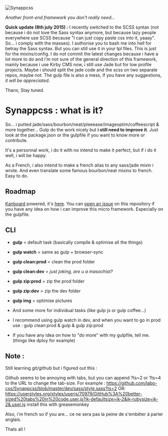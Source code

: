 ![Synappcss](http://i.imgur.com/Dl3C7h4.png)

*Another front-end framework you don't really need...*

**Quick update (8th july 2015) :** I recently switched to the SCSS syntax (not because i do not love the Sass syntax anymore, but because lazy people everywhere use SCSS because "I can just copy paste css into it, yaaay". So... i comply with the masses).
I authorise you to bash me into hell for betray the Sass syntax. But you can still use it in your tpl files. This is just for the mixins/config. I do not commit the latest changes because i have a lot more to do and i'm not sure of the general direction of this framework, mainly because i use Kirby CMS now, i still use Jade but for low profile projects. Maybe i should split the jade code and the scss on two separate repos, maybe not. The gulp file is also a mess, if you have any suggestions, *it will be appreciated*.

Thanx,
Stay tuned.

# Synappcss : what is it?
So... i putted jade/sass/bourbon/neat/pleeease/imageoptim/coffeescript & more together... Gulp do the work nicely but **i still need to improve it**. Just look at the package.json or the gulpfile if you want to know more or contribute.

It's a personnal work, i do it with no intend to make it perfect, but if i do it well, i will be happy.

As a French, i also intend to make a french alias to any sass/jade mixin i wrote. And even translate some famous bourbon/neat mixins to french. Easy to do.

## Roadmap
[Kanboard](http://kanboard.net/) powered, it's [here](http://wip.labo-css.fr/?controller=board&action=readonly&token=1a197b5dbf04656bd6573c6c8e318d489d586fdbcbbe7211ab3f8a534499). You can [open an issue](https://github.com/labo-css/Synappcss/issues/new) on this repository if you have any idea on how i can improve this micro framework. Especially on the gulpfile.

## CLI

- **gulp** = default task (basically compile & optimise all the things)
- **gulp watch** = same as gulp + browser-sync
- **gulp clean:prod** = clean the prod folder
- **gulp clean:dev** = *just joking, are u a masochist?*
- **gulp zip:prod** = zip the prod folder
- **gulp zip:dev** = zip the dev folder
- **gulp img** = optimise pictures
- And some more for individual tasks (like gulp js or gulp coffee...)

- I recommend using gulp watch in dev, and when you want to go in prod use : gulp clean:prod & gulp & gulp zip:prod
- If you have any idea on how to "do more" with my gulpfile, tell me. (things like dploy for example)

## Note :

Still learning git/github but i figured out this : 

Github seems to be annoying with tabs, but you can append ?ts=2 or ?ts=4 to the URL to change the tab-size. For example : https://github.com/labo-css/Synappcss/blob/master/dev/sass/style.sass?ts=2
OR: https://userstyles.org/styles/userjs/70979/GitHub%3A%20better-sized%20tabs%20in%20code.user.js?ik-defaultsize=ik-2&ik-rubysize=ik-2&.user.js install this with greasemonkey

Also, i'm french so if you are... ce ne sera pas la peine de s'embêter à parler anglais.

Thats all !
